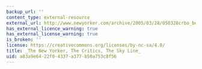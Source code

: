 ```yaml
---
backup_url: ''
content_type: external-resource
external_url: http://www.newyorker.com/archive/2005/03/28/050328crbo_books
has_external_licence_warning: true
has_external_license_warning: true
is_broken: ''
license: https://creativecommons.org/licenses/by-nc-sa/4.0/
title: _The New Yorker, The Critics, The Sky Line_
uid: a83a9e64-22f0-4337-a377-b50a753c8f56
---
```

